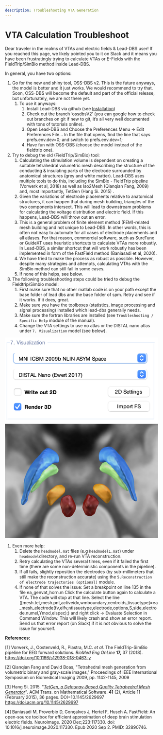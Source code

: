 ```yaml
---
description: Troubleshooting VTA Generation
---
```


# VTA Calculation Troubleshoot

Dear traveler in the realms of VTAs and electric fields & Lead-DBS user! If you reached this page, we likely pointed you to it on Slack and it means you have been frustratingly trying to calculate VTAs or E-Fields with the FieldTrip/SimBio method inside Lead-DBS.

In general, you have two options:

1. Go for the new and shiny tool, OSS-DBS v2. This is the future anyways, the model is better and it just works. We would recommend to try that. Soon, OSS-DBS will become the default and part of the official release, but unfortunately, we are not there yet.&#x20;
   1. To use it anyways:&#x20;
      1. Install Lead-DBS via github (see [Installation](../../installation.md#installation-via-github))[ ](../../installation.md)
      2. Check out the branch ‘ossdbsV2’ (you can google how to check out branches on git if new to git, it’s all very well documented with tons of tutorials online).&#x20;
      3. Open Lead-DBS and Choose the Preferences Menu -> Edit Preferences File… In the file that opens, find the line that says prefs.env.dev=0; and switch to prefs.env.dev=1;&#x20;
      4. Have fun with OSS-DBS (choose the model instead of the fieldtrip one).&#x20;
2. Try to debug the old (FieldTrip/SimBio) tool:&#x20;
   1. Calculating the stimulation volume is dependent on creating a suitable tetrahedral volumetric mesh describing the structure of the conducting & insulating parts of the electrode surrounded by anatomical structures (grey and white matter). Lead-DBS uses multiple tools to do this, including the SimBio - FieldTrip pipeline (Vorwerk et al, 2018) as well as Iso2Mesh (Qianqian Fang, 2009) and, most importantly, TetGen (Hang Si. 2015) .
   2. Given the variations of electrode placements relative to anatomical structures, it can happen that during mesh building, triangles of the two components intersect. This will lead to downstream problems for calculating the voltage distribution and electric field. If this happens, Lead-DBS will throw out an error.
   3. This is a general problem of finite element method (FEM)-related mesh building and not unique to Lead-DBS. In other words, this is often not easy to automate for all cases of electrode placements and all atlases. For that reason, commercial software, such as SureTune or GuideXT uses heuristic shortcuts to calculate VTAs more robustly. In Lead-DBS, a similar shortcut that will work robustly has been implemented in form of the FastField method (Baniasadi et al, 2020).
   4. We have tried to make the process as robust as possible. However, despite many strategies and attempts, calculating VTAs with the SimBio method can still fail in some cases.
   5. If none of this helps, see below.
3. The following troubleshooting steps could be tried to debug the Fieldtrip/Simbio model:
   1. First make sure that no other matlab code is on your path except the base folder of lead dbs and the base folder of spm. Retry and see if it works. If it does, great.&#x20;
   2. Make sure you have the toolboxes (statistics, image processing and signal processing) installed which lead-dbs generally needs.&#x20;
   3. Make sure the fortran libraries are installed (see `Troubleshooting / Specific Help` module of the manual).
   4. Change the VTA settings to use no atlas or the DISTAL nano atlas under `7. Visualization` model (see below).

![](<../../.gitbook/assets/Screen Shot 2022-07-19 at 10.12.20 AM.png>) ![](<../../.gitbook/assets/Screen Shot 2022-07-19 at 10.13.41 AM.png>)

1. Even more help:
   1. Delete the `headmodel.mat` files (e.g `headmodel1.mat`) under `headmodel`directory, and re-run VTA reconstruction.
   2. Retry calculating the VTAs several times, even if it failed the first time (there are some non-deterministic components in the pipeline).
   3. If all fails, slightly reposition the electrodes (by sub-millimeters that still make the reconstruction accurate) using the `5.Reconstruction of electrode trajectories (optional)` module.
   4. If none of that solves the issue: Set a breakpoint on line 135 in the file ea\_genvat\_horn.m Click the calculate button again to calculate a VTA. The code will stop at that line. Select the line (\[mesh.tet,mesh.pnt,activeidx,wmboundary,centroids,tissuetype]=ea\_mesh\_electrode(fv,elfv,ntissuetype,electrode,options,S,side,electrode.numel,Ymod,elspec);) and right click -> Evaluate Selection in Command Window. This will likely crash and show an error report. Send us that error report (on Slack) if it is not obvious to solve the issue for yourself.

**References:**

\[1] Vorwerk, J., Oostenveld, R., Piastra, M.C. _et al._ The FieldTrip-SimBio pipeline for EEG forward solutions. _BioMed Eng OnLine_ **17,** 37 (2018). https://doi.org/10.1186/s12938-018-0463-y

\[2] Qianqian Fang and David Boas, "Tetrahedral mesh generation from volumetric binary and gray-scale images," Proceedings of IEEE International Symposium on Biomedical Imaging 2009, pp. 1142-1145, 2009

\[3] Hang Si. 2015. "[_TetGen, a Delaunay-Based Quality Tetrahedral Mesh Generator_](https://doi.acm.org/10.1145/2629697)". ACM Trans. on Mathematical Software. **41** (2), Article 11 (February 2015), 36 pages. DOI=10.1145/2629697 https://doi.acm.org/10.1145/2629697

\[4] Baniasadi M, Proverbio D, Gonçalves J, Hertel F, Husch A. FastField: An open-source toolbox for efficient approximation of deep brain stimulation electric fields. Neuroimage. 2020 Dec;223:117330. doi: 10.1016/j.neuroimage.2020.117330. Epub 2020 Sep 2. PMID: 32890746.
